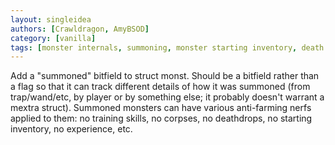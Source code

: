 ```yaml
---
layout: singleidea
authors: [Crawldragon, AmyBSOD]
category: [vanilla]
tags: [monster internals, summoning, monster starting inventory, death drops, experience, skills]
---
```

Add a "summoned" bitfield to struct monst. Should be a bitfield rather than a flag so that it can track different details of how it was summoned (from trap/wand/etc, by player or by something else; it probably doesn't warrant a mextra struct). Summoned monsters can have various anti-farming nerfs applied to them: no training skills, no corpses, no deathdrops, no starting inventory, no experience, etc.
